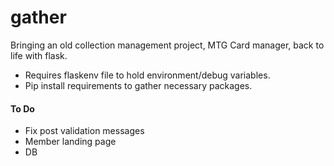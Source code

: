 # gather
Bringing an old collection management project, MTG Card manager, back to life with flask.

- Requires flaskenv file to hold environment/debug variables.
- Pip install requirements to gather necessary packages.

#### To Do
- Fix post validation messages
- Member landing page
- DB